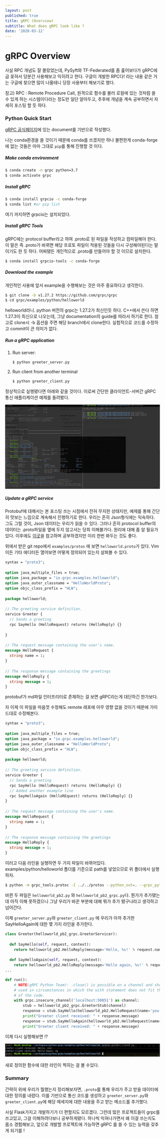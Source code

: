 ```yaml
---
layout: post
published: true
title: gRPC (Overview)
subtitle: What does gRPC look like ?
date: '2020-03-12'
---
```




# gRPC Overview

사실 RPC 개념도 잘 몰랐었는데, PySyft와 TF-Federated를 좀 훑어보다가 gRPC에 급 꽂혀서 당분간 사용해보고 익히려고 한다. 구글이 개발한 RPC다! 라는 내용 같은 거는 구글에 찾으면 많이 나올테니 당장 사용부터 해보기로 했다.

참고) RPC : Remote Procedure Call, 원격으로 함수를 불러 로컬에 있는 것처럼 쓸 수 있게 하는 시스템이다라는 정도만 일단 알아두고, 추후에 개념을 계속 공부하면서 자세히 포스팅 할 듯 하다.

### Python Quick Start

[gRPC 공식페이지](https://grpc.io/)에 있는 document를 기반으로 작성했다.

나는 conda환경을 쓸 것이기 때문에 conda를 쓰겠지만 하나 불편한게 conda-forge에 없는 것들은 아마 그대로 `pip`를 통해 진행할 것 이다.

##### Make conda environment

```bash
$ conda create -n grpc python=3.7
$ conda activate grpc
```



##### Install gRPC

```bash
$ conda install grpcio -c conda-forge
$ conda list #or pip list
```

여기 까지하면 grpcio는 설치되었다.



##### Install gRPC Tools

gRPC에는 protocol buffer라고 하여 .proto로 된 파일을 작성하고 컴파일해야 한다. 이 말은 즉 .proto가 바뀌면 해당 프로토 파일이 적용된 것들을 다시 구성해야된다는 말이기도 한 듯 하다. 어찌됐든 개인적으로 .proto를 만들어야 할 것 이므로 설치한다.

```bash
$ conda install grpcio-tools -c conda-forge
```



##### Download the example

개인적인 사용에 앞서 example을 수행해보는 것은 아주 중요하다고 생각한다. 

```bash
$ git clone -b v1.27.2 https://github.com/grpc/grpc
$ cd grpc/examples/python/helloworld
```

helloworld라니. python 버전의 grpc는 1.27.2가 최신인듯 하다. C++에서 쓴다 하면 1.27.3이 최신으로 나오는데, 그냥 documentation의 guide를 따라서 하기로 한다. 참고로 clone시 -b 옵션을 주면 해당 branch에서 clone한다. 실험적으로 코드를 수정하고 commit이 큰 의미가 없다.



##### Run a gRPC application

1. Run server:

   ```bash
   $ python greeter_server.py
   ```

2. Run client from another terminal

   ```bash
   $ python greeter_client.py
   ```


정상적으로 실행됐다면 아래와 같을 것이다. 이로써 간단한 클라이언트-서버간 gRPC 통신 애플리케이션 예제를 돌려봤다.

![grpc](../assets/images/grpc-succ.png)



##### Update a gRPC service

Protobuf에 대해서는 본 포스팅 쓰는 시점에서 전혀 무지한 상태지만, 예제를 통해 간단히 맛보는 느낌으로 계속해서 진행하기로 한다. 우리는 흔히 Json형식에는 익숙하다. 그도 그럴 것이, Json 데이터는 우리가 읽을 수 있다. 그러나 흔히 protocol buffer의 데이터는 .proto파일을 옆에 두지 않고서는 당최 이해불가다. 원리에 대해 좀 알 필요가 있다. 이후에도 [이곳](https://jeong-pro.tistory.com/190)을 참고하며 공부하겠지만 미리 한번 봐두는 것도 좋다.



위에서 받은 git repo에서 `examples/protos` 에 보면 `helloworld.proto`가 있다. Vim 이든 기타 에디터든 열어보면 어떻게 정의되어 있는지 살펴볼 수 있다.

```protobuf
syntax = "proto3";

option java_multiple_files = true;
option java_package = "io.grpc.examples.helloworld";
option java_outer_classname = "HelloWorldProto";
option objc_class_prefix = "HLW";

package helloworld;

// The greeting service definition.
service Greeter {
  // Sends a greeting
  rpc SayHello (HelloRequest) returns (HelloReply) {}
  
}

// The request message containing the user's name.
message HelloRequest {
  string name = 1;
}

// The response message containing the greetings
message HelloReply {
  string message = 1;
}
```

protobuf가 md파일 인터프리터로 존재하는 걸 보면 gRPC라는게 대단하긴 한가보다.



자 이제 이 파일을 마음껏 수정해도 remote 레포에 아무 영향 없을 것이기 때문에 가이드대로 수정해본다.

```protobuf
syntax = "proto3";

option java_multiple_files = true;
option java_package = "io.grpc.examples.helloworld";
option java_outer_classname = "HelloWorldProto";
option objc_class_prefix = "HLW";

package helloworld;

// The greeting service definition.
service Greeter {
  // Sends a greeting
  rpc SayHello (HelloRequest) returns (HelloReply) {}
  // Added another example line
  rpc SayHelloAgain (HelloREquest) returns (HelloReply) {}
}

// The request message containing the user's name.
message HelloRequest {
  string name = 1;
}

// The response message containing the greetings
message HelloReply {
  string message = 1;
}
```

이러고 다음 라인을 실행하면 두 가지 파일이 바뀌어있다. examples/python/helloworld 폴더를 기준으로 path를 넣었으므로 위 폴더에서 실행하자.

```bash
$ python -m grpc_tools.protoc -I ../../protos --python_out=. --grpc_python_out=. ../../protos/helloworld.proto
```

바뀐 두 파일은 `helloworld_pb2.py` 와 `helloworld_pb2_grpc.py`다.  뭔가가 추가됐는데  아직 이해 못하겠으니 그냥 우리가 바꾼 부분에 대해 뭐가 추가 됐구나라고  생각하고 넘어간다.

이제 `greeter_server.py`와 `greeter_client.py` 에 우리가 아까 추가한 SayHelloAgain에 대한 몇 가지 라인을 추가한다.

```python
class Greeter(helloworld_pb2_grpc.GreeterServicer):

  def SayHello(self, request, context):
    return helloworld_pb2.HelloReply(message='Hello, %s!' % request.name)

  def SayHelloAgain(self, request, context):
    return helloworld_pb2.HelloReply(message='Hello again, %s!' % request.name)
...
```

```python
def run():
    # NOTE(gRPC Python Team): .close() is possible on a channel and should be
    # used in circumstances in which the with statement does not fit the needs
    # of the code.
    with grpc.insecure_channel('localhost:50051') as channel:
        stub = helloworld_pb2_grpc.GreeterStub(channel)
        response = stub.SayHello(helloworld_pb2.HelloRequest(name='you'))
        print("Greeter client received: " + response.message)
        response = stub.SayHelloAgain(helloworld_pb2.HelloRequest(name='ag'))
        print("Greeter client received: " + response.message)
```

이제 다시 실행해보면 !?

![modified_client](../assets/images/mod_greeter_client.png)

새로 정의한 함수에 대한 라인이 찍히는 걸 볼 수있다.



### Summary

간략히 위에 우리가 뭘했는지 정리해보자면, `.proto`를 통해 우리가 주고 받을 데이터에 대한 정의를 내렸다. 이를 기반으로 통신 코드를 생성하고  `greeter_server.py`와 `greeter_client.py`에 해당 메세지에 대한 내용을 주고 받는 메소드를 추가했다. 

사실 Flask가지고 개발하기가 더 편할지도 모르겠다. 그런데 많은 프로젝트들이 grpc를 쓰고있고, 그걸 이해하려다보니 공부하게됐다. 하나씩 익혀나가면서 왜 이걸 쓰는지도 몸소 경험해보고, 앞으로 개발할 프로젝트에 가능하면 gRPC 를 쓸 수 있는 능력을 갖추게 되기를 !









